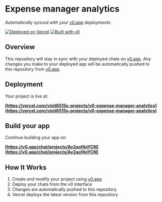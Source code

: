 # Expense manager analytics

*Automatically synced with your [v0.app](https://v0.app) deployments*

[![Deployed on Vercel](https://img.shields.io/badge/Deployed%20on-Vercel-black?style=for-the-badge&logo=vercel)](https://vercel.com/vinit6515s-projects/v0-expense-manager-analytics)
[![Built with v0](https://img.shields.io/badge/Built%20with-v0.app-black?style=for-the-badge)](https://v0.app/chat/projects/Av2aof4nYCN)

## Overview

This repository will stay in sync with your deployed chats on [v0.app](https://v0.app).
Any changes you make to your deployed app will be automatically pushed to this repository from [v0.app](https://v0.app).

## Deployment

Your project is live at:

**[https://vercel.com/vinit6515s-projects/v0-expense-manager-analytics](https://vercel.com/vinit6515s-projects/v0-expense-manager-analytics)**

## Build your app

Continue building your app on:

**[https://v0.app/chat/projects/Av2aof4nYCN](https://v0.app/chat/projects/Av2aof4nYCN)**

## How It Works

1. Create and modify your project using [v0.app](https://v0.app)
2. Deploy your chats from the v0 interface
3. Changes are automatically pushed to this repository
4. Vercel deploys the latest version from this repository
